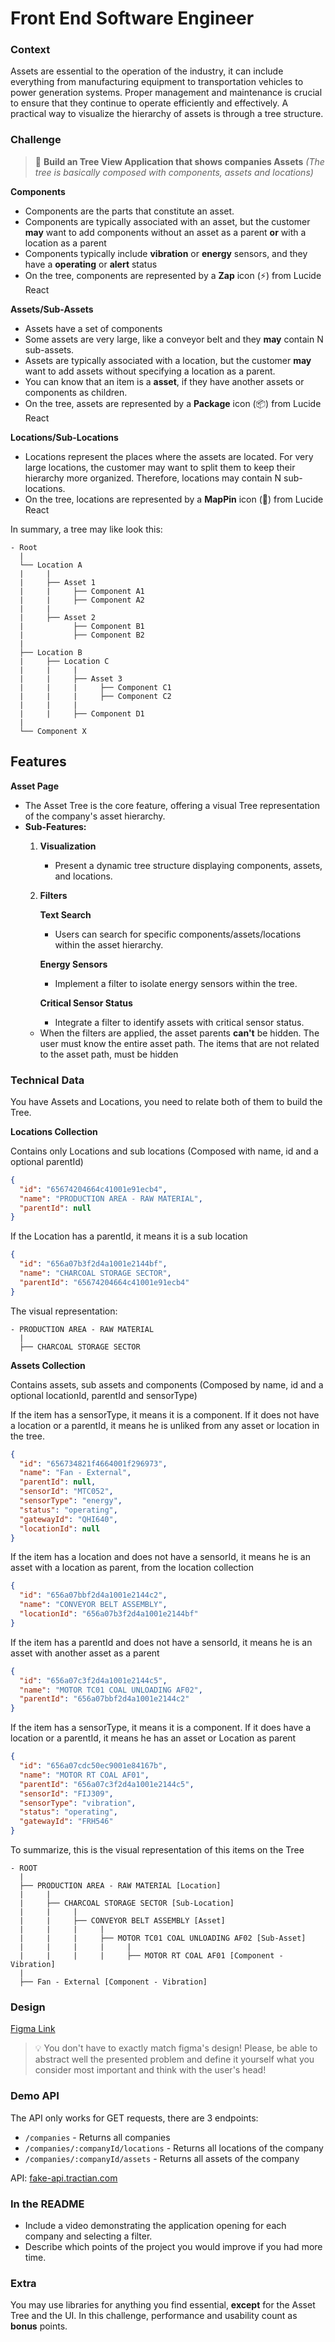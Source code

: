 # Front End Software Engineer

### Context

Assets are essential to the operation of the industry, it can include everything from manufacturing equipment to transportation vehicles to power generation systems. Proper management and maintenance is crucial to ensure that they continue to operate efficiently and effectively. A practical way to visualize the hierarchy of assets is through a tree structure.

### Challenge

> 📌 **Build an Tree View Application that shows companies Assets**
> _(The tree is basically composed with components, assets and locations)_

**Components**

- Components are the parts that constitute an asset.
- Components are typically associated with an asset, but the customer **may** want to add components without an asset as a parent **or** with a location as a parent
- Components typically include **vibration** or **energy** sensors, and they have a **operating** or **alert** status
- On the tree, components are represented by a **Zap** icon (⚡) from Lucide React

**Assets/Sub-Assets**

- Assets have a set of components
- Some assets are very large, like a conveyor belt and they **may** contain N sub-assets.
- Assets are typically associated with a location, but the customer **may** want to add assets without specifying a location as a parent.
- You can know that an item is a **asset**, if they have another assets or components as children.
- On the tree, assets are represented by a **Package** icon (📦) from Lucide React

**Locations/Sub-Locations**

- Locations represent the places where the assets are located. For very large locations, the customer may want to split them to keep their hierarchy more organized. Therefore, locations may contain N sub-locations.
- On the tree, locations are represented by a **MapPin** icon (📍) from Lucide React

In summary, a tree may like look this:

```
- Root
  |
  └── Location A
  |     |
  |     ├── Asset 1
  |     |     ├── Component A1
  |     |     ├── Component A2
  |     |
  |     ├── Asset 2
  |           ├── Component B1
  |           ├── Component B2
  |
  ├── Location B
  |     ├── Location C
  |     |     |
  |     |     ├── Asset 3
  |     |     |     ├── Component C1
  |     |     |     ├── Component C2
  |     |     |
  |     |     ├── Component D1
  |
  └── Component X
```

## Features

**Asset Page**

- The Asset Tree is the core feature, offering a visual Tree representation of the company's asset hierarchy.
- **Sub-Features:**
  1. **Visualization**
     - Present a dynamic tree structure displaying components, assets, and locations.
  2. **Filters**

     **Text Search**
     - Users can search for specific components/assets/locations within the asset hierarchy.

     **Energy Sensors**
     - Implement a filter to isolate energy sensors within the tree.

     **Critical Sensor Status**
     - Integrate a filter to identify assets with critical sensor status.
  - When the filters are applied, the asset parents **can't** be hidden. The user must know the entire asset path. The items that are not related to the asset path, must be hidden

### Technical Data

You have Assets and Locations, you need to relate both of them to build the Tree.

**Locations Collection**

Contains only Locations and sub locations (Composed with name, id and a optional parentId)

```json
{
  "id": "65674204664c41001e91ecb4",
  "name": "PRODUCTION AREA - RAW MATERIAL",
  "parentId": null
}
```

If the Location has a parentId, it means it is a sub location

```json
{
  "id": "656a07b3f2d4a1001e2144bf",
  "name": "CHARCOAL STORAGE SECTOR",
  "parentId": "65674204664c41001e91ecb4"
}
```

The visual representation:

```
- PRODUCTION AREA - RAW MATERIAL
  |
  ├── CHARCOAL STORAGE SECTOR
```

**Assets Collection**

Contains assets, sub assets and components (Composed by name, id and a optional locationId, parentId and sensorType)

If the item has a sensorType, it means it is a component. If it does not have a location or a parentId, it means he is unliked from any asset or location in the tree.

```json
{
  "id": "656734821f4664001f296973",
  "name": "Fan - External",
  "parentId": null,
  "sensorId": "MTC052",
  "sensorType": "energy",
  "status": "operating",
  "gatewayId": "QHI640",
  "locationId": null
}
```

If the item has a location and does not have a sensorId, it means he is an asset with a location as parent, from the location collection

```json
{
  "id": "656a07bbf2d4a1001e2144c2",
  "name": "CONVEYOR BELT ASSEMBLY",
  "locationId": "656a07b3f2d4a1001e2144bf"
}
```

If the item has a parentId and does not have a sensorId, it means he is an asset with another asset as a parent

```json
{
  "id": "656a07c3f2d4a1001e2144c5",
  "name": "MOTOR TC01 COAL UNLOADING AF02",
  "parentId": "656a07bbf2d4a1001e2144c2"
}
```

If the item has a sensorType, it means it is a component. If it does have a location or a parentId, it means he has an asset or Location as parent

```json
{
  "id": "656a07cdc50ec9001e84167b",
  "name": "MOTOR RT COAL AF01",
  "parentId": "656a07c3f2d4a1001e2144c5",
  "sensorId": "FIJ309",
  "sensorType": "vibration",
  "status": "operating",
  "gatewayId": "FRH546"
}
```

To summarize, this is the visual representation of this items on the Tree

```
- ROOT
  |
  ├── PRODUCTION AREA - RAW MATERIAL [Location]
  |     |
  |     ├── CHARCOAL STORAGE SECTOR [Sub-Location]
  |     |     |
  |     |     ├── CONVEYOR BELT ASSEMBLY [Asset]
  |     |     |     |
  |     |     |     ├── MOTOR TC01 COAL UNLOADING AF02 [Sub-Asset]
  |     |     |     |     |
  |     |     |     |     ├── MOTOR RT COAL AF01 [Component - Vibration]
  |
  ├── Fan - External [Component - Vibration]
```

### Design

[Figma Link](https://www.figma.com/file/F52Yv8RmGoGOYcV9CiuIZ1/%5BCareers%5D-Frontend-Challenge-v2?type=design&node-id=0-1&mode=design&t=r3n2A4W0ZFUwVjAs-0)

> 💡 You don't have to exactly match figma's design! Please, be able to abstract well the presented problem and define it yourself what you consider most important and think with the user's head!

### Demo API

The API only works for GET requests, there are 3 endpoints:

- `/companies` - Returns all companies
- `/companies/:companyId/locations` - Returns all locations of the company
- `/companies/:companyId/assets` - Returns all assets of the company

API: [fake-api.tractian.com](fake-api.tractian.com)

### In the README

- Include a video demonstrating the application opening for each company and selecting a filter.
- Describe which points of the project you would improve if you had more time.

### Extra

You may use libraries for anything you find essential, **except** for the Asset Tree and the UI.
In this challenge, performance and usability count as **bonus** points.
